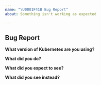 ```yaml
---
name: "\U0001F41B Bug Report"
about: Something isn't working as expected

---
```


## Bug Report

**What version of Kubernetes are you using?**
<!-- You can run `kubectl version` -->

**What did you do?**
<!-- If possible, provide a recipe for reproducing the error. How you installed tidb-operator and tidb-cluster. -->

**What did you expect to see?**

**What did you see instead?**
